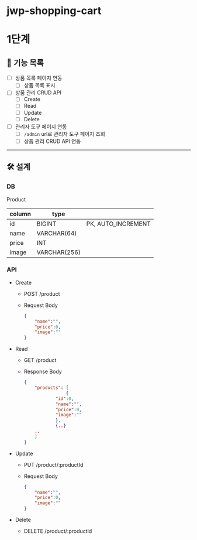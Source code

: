 # jwp-shopping-cart

# 1단계
##  🎯 기능 목록

- [ ]  상품 목록 페이지 연동
    - [ ]  상품 목록 표시
- [ ]  상품 관리 CRUD API
    - [ ]  Create
    - [ ]  Read
    - [ ]  Update
    - [ ]  Delete
- [ ]  관리자 도구 페이지 연동
    - [ ]  `/admin` url로 관리자 도구 페이지 조회
    - [ ]  상품 관리 CRUD API 연동

---

## 🛠️ 설계

### DB

Product

| column | type |  |
| --- | --- | --- |
| id | BIGINT | PK, AUTO_INCREMENT |
| name | VARCHAR(64) |  |
| price | INT |  |
| image | VARCHAR(256) |  |

### API

- Create
    - POST /product
    - Request Body

        ```json
        {
        	"name":"",
        	"price":0,
        	"image":""
        }
        ```

- Read
    - GET /product
    - Response Body

        ```json
        {
        	"products": [
        				{
        			"id":0,
        			"name":"",
        			"price":0,
        			"image":""
        			},
        			{..}
        	..
        	]
        }
        ```

- Update
    - PUT /product/:productId
    - Request Body

        ```json
        {
        	"name":"",
        	"price":0,
        	"image":""
        }
        ```

- Delete
    - DELETE /product/:productId
